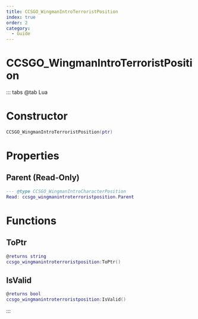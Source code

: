 ```yaml
---
title: CCSGO_WingmanIntroTerroristPosition
index: true
order: 2
category:
  - Guide
---
```


# CCSGO_WingmanIntroTerroristPosition

::: tabs
@tab Lua
# Constructor
```lua
CCSGO_WingmanIntroTerroristPosition(ptr)
```
# Properties
## Parent (Read-Only)
```lua
--- @type CCSGO_WingmanIntroCharacterPosition
Read: ccsgo_wingmanintroterroristposition.Parent
```
# Functions
## ToPtr
```lua
@returns string
ccsgo_wingmanintroterroristposition:ToPtr()
```
## IsValid
```lua
@returns bool
ccsgo_wingmanintroterroristposition:IsValid()
```

:::